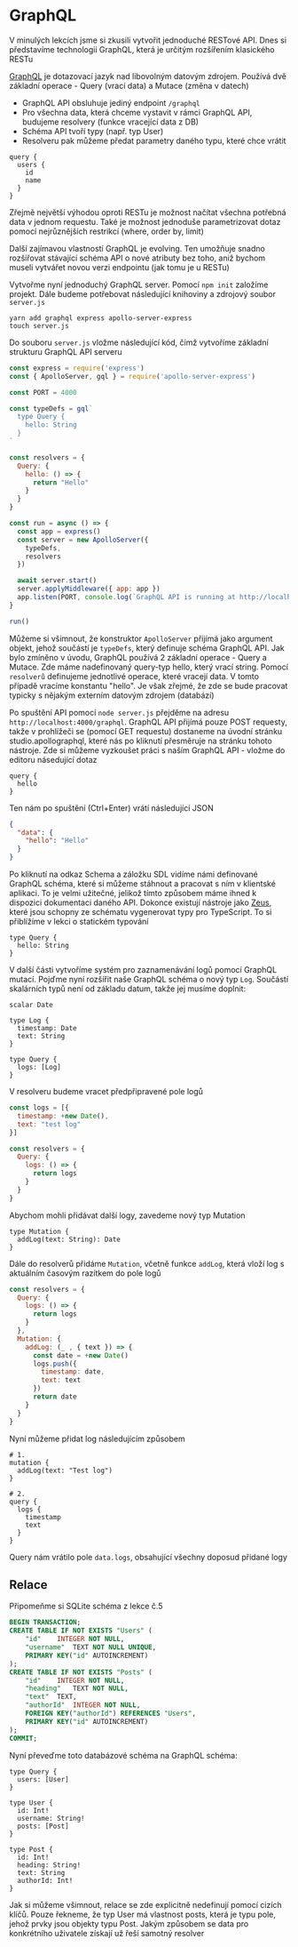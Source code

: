 
# GraphQL

V minulých lekcích jsme si zkusili vytvořit jednoduché RESTové API. Dnes si představíme technologii GraphQL, která je určitým rozšířením klasického RESTu

[GraphQL](https://graphql.org/) je dotazovací jazyk nad libovolným datovým zdrojem. Používá dvě základní operace - Query (vrací data) a Mutace (změna v datech)

* GraphQL API obsluhuje jediný endpoint `/graphql`
* Pro všechna data, která chceme vystavit v rámci GraphQL API, budujeme resolvery (funkce vracející data z DB)
* Schéma API tvoří typy (např. typ User)
* Resolveru pak můžeme předat parametry daného typu, které chce vrátit

```gql
query {
  users {
    id
    name
  }
}
```

Zřejmě největší výhodou oproti RESTu je možnost načítat všechna potřebná data v jednom requestu. Také je možnost jednoduše parametrizovat dotaz pomocí nejrůznějších restrikcí (where, order by, limit)

Další zajímavou vlastností GraphQL je evolving. Ten umožňuje snadno rozšiřovat stávající schéma API o nové atributy bez toho, aniž bychom museli vytvářet novou verzi endpointu (jak tomu je u RESTu)

Vytvořme nyní jednoduchý GraphQL server. Pomocí `npm init` založíme projekt. Dále budeme potřebovat následující knihoviny a zdrojový soubor `server.js`

```
yarn add graphql express apollo-server-express
touch server.js
```

Do souboru `server.js` vložme následující kód, čímž vytvoříme základní strukturu GraphQL API serveru

```javascript
const express = require('express')
const { ApolloServer, gql } = require('apollo-server-express')

const PORT = 4000

const typeDefs = gql`
  type Query {
    hello: String
  }
`

const resolvers = {
  Query: {
    hello: () => {
      return "Hello"
    }
  }
}

const run = async () => {
  const app = express()
  const server = new ApolloServer({
    typeDefs,
    resolvers
  })

  await server.start()
  server.applyMiddleware({ app: app })
  app.listen(PORT, console.log(`GraphQL API is running at http://localhost:${PORT}/graphql`))
}

run()
```

Můžeme si všimnout, že konstruktor `ApolloServer` přijímá jako argument objekt, jehož součástí je `typeDefs`, který definuje schéma GraphQL API. Jak bylo zmíněno v úvodu, GraphQL používá 2 základní operace - Query a Mutace. Zde máme nadefinovaný query-typ hello, který vrací string. Pomocí `resolverů` definujeme jednotlivé operace, které vracejí data. V tomto případě vracíme konstantu "hello". Je však zřejmé, že zde se bude pracovat typicky s nějakým externím datovým zdrojem (databází)

Po spuštění API pomocí `node server.js` přejděme na adresu `http://localhost:4000/graphql`. GraphQL API přijímá pouze POST requesty, takže v prohlížeči se (pomocí GET requestu) dostaneme na úvodní stránku studio.apollographql, které nás po kliknutí přesměruje na stránku tohoto nástroje. Zde si můžeme vyzkoušet práci s naším GraphQL API - vložme do editoru násedující dotaz

```gql
query {
  hello
}
```

Ten nám po spuštění (Ctrl+Enter) vrátí následující JSON

```JSON
{
  "data": {
    "hello": "Hello"
  }
}
```

Po kliknutí na odkaz Schema a záložku SDL vidíme námi definované GraphQL schéma, které si můžeme stáhnout a pracovat s ním v klientské aplikaci. To je velmi užitečné, jelikož tímto způsobem máme ihned k dispozici dokumentaci daného API. Dokonce existují nástroje jako [Zeus](https://www.npmjs.com/package/graphql-zeus), které jsou schopny ze schématu vygenerovat typy pro TypeScript. To si přiblížíme v lekci o statickém typování

```gql
type Query {
  hello: String
}
```

V další části vytvoříme systém pro zaznamenávání logů pomocí GraphQL mutací. Pojďme nyní rozšířit naše GraphQL schéma o nový typ `Log`. Součástí skalárních typů není od základu datum, takže jej musíme doplnit:

```gql
scalar Date

type Log {
  timestamp: Date
  text: String
}

type Query {
  logs: [Log]
}
```

V resolveru budeme vracet předpřipravené pole logů

```javascript
const logs = [{
  timestamp: +new Date(),
  text: "test log"
}]

const resolvers = {
  Query: {
    logs: () => {
      return logs
    }
  }
}
```

Abychom mohli přidávat další logy, zavedeme nový typ Mutation

```gql
type Mutation {
  addLog(text: String): Date
}
```

Dále do resolverů přidáme `Mutation`, včetně funkce `addLog`, která vloží log s aktuálním časovým razítkem do pole logů

```javascript
const resolvers = {
  Query: {
    logs: () => {
      return logs
    }
  },
  Mutation: {
    addLog: (_ , { text }) => {
      const date = +new Date()
      logs.push({
        timestamp: date,
        text: text
      })
      return date
    }
  }
}

```

Nyní můžeme přidat log následujícím způsobem

```gql
# 1.
mutation {
  addLog(text: "Test log")
}

# 2.
query {
  logs {
    timestamp
    text
  }
}
```

Query nám vrátilo pole `data.logs`, obsahující všechny doposud přidané logy

## Relace 

Připomeňme si SQLite schéma z lekce č.5

```sql
BEGIN TRANSACTION;
CREATE TABLE IF NOT EXISTS "Users" (
	"id"	INTEGER NOT NULL,
	"username"	TEXT NOT NULL UNIQUE,
	PRIMARY KEY("id" AUTOINCREMENT)
);
CREATE TABLE IF NOT EXISTS "Posts" (
	"id"	INTEGER NOT NULL,
	"heading"	TEXT NOT NULL,
	"text"	TEXT,
	"authorId"	INTEGER NOT NULL,
	FOREIGN KEY("authorId") REFERENCES "Users",
	PRIMARY KEY("id" AUTOINCREMENT)
);
COMMIT;
```

Nyní převeďme toto databázové schéma na GraphQL schéma:

```gql
type Query {
  users: [User]
}

type User {
  id: Int!
  username: String!
  posts: [Post]
}

type Post {
  id: Int!
  heading: String!
  text: String
  authorId: Int!
}
```

Jak si můžeme všimnout, relace se zde explicitně nedefinují pomocí cizích klíčů. Pouze řekneme, že typ User má vlastnost posts, která je typu pole, jehož prvky jsou objekty typu Post. Jakým způsobem se data pro konkrétního uživatele získají už řeší samotný resolver
